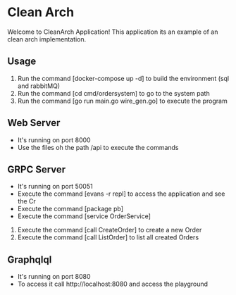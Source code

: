 # Clean Arch

Welcome to CleanArch Application! This application its an example of an clean arch implementation.

## Usage

1. Run the command [docker-compose up -d] to build the environment (sql and rabbitMQ)
2. Run the command [cd cmd/ordersystem] to go to the system path
3. Run the command [go run main.go wire_gen.go] to execute the program


## Web Server
- It's running on port 8000
- Use the files oh the path /api to execute the commands


## GRPC Server
- It's running on port 50051
- Execute the command [evans -r repl] to access the application and see the Cr
- Execute the command [package pb]
- Execute the command [service OrderService]

1. Execute the command [call CreateOrder] to create a new Order
2. Execute the command [call ListOrder] to list all created Orders


## Graphqlql
- It's running on port 8080
- To access it call http://localhost:8080 and access the playground


